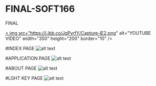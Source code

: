 # FINAL-SOFT166
FINAL

<a href="https://youtu.be/jV8JSsFS59E
" target="_blank">< img src="https://i.ibb.co/JqPvrfY/Capture-IE2.png" 
alt="YOUTUBE VIDEO" width="350" height="200" border="10" /></a>

#INDEX PAGE
![alt text](https://i.ibb.co/NmbyQdm/Capture-IE1.png "INDEX PAGE")

#APPLICATION PAGE
![alt text]( https://i.ibb.co/JqPvrfY/Capture-IE2.png "APPLICATION PAGE")

#ABOUT PAGE
![alt text](https://i.ibb.co/ZKTzLRQ/Capture-IE3.png "ABOUT PAGE")

#LGHT KEY PAGE
![alt text](https://i.ibb.co/pXjnH1P/Capture-IE4.png "LIGHT KEY PAGE")

